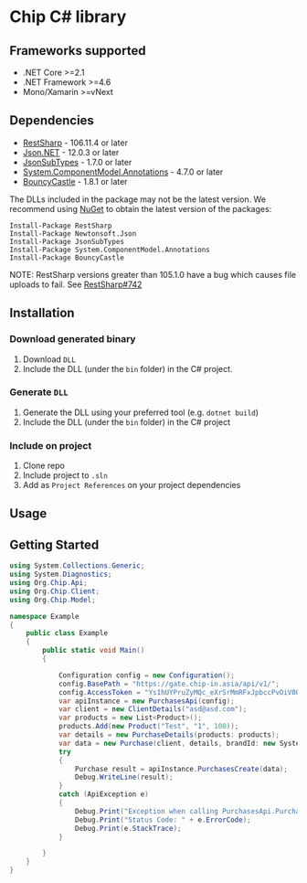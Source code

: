 # Chip C# library

<a name="frameworks-supported"></a>
## Frameworks supported
- .NET Core >=2.1
- .NET Framework >=4.6
- Mono/Xamarin >=vNext

<a name="dependencies"></a>
## Dependencies

- [RestSharp](https://www.nuget.org/packages/RestSharp) - 106.11.4 or later
- [Json.NET](https://www.nuget.org/packages/Newtonsoft.Json/) - 12.0.3 or later
- [JsonSubTypes](https://www.nuget.org/packages/JsonSubTypes/) - 1.7.0 or later
- [System.ComponentModel.Annotations](https://www.nuget.org/packages/System.ComponentModel.Annotations) - 4.7.0 or later
- [BouncyCastle](https://www.nuget.org/packages/BouncyCastle) - 1.8.1 or later

The DLLs included in the package may not be the latest version. We recommend using [NuGet](https://docs.nuget.org/consume/installing-nuget) to obtain the latest version of the packages:
```
Install-Package RestSharp
Install-Package Newtonsoft.Json
Install-Package JsonSubTypes
Install-Package System.ComponentModel.Annotations
Install-Package BouncyCastle
```

NOTE: RestSharp versions greater than 105.1.0 have a bug which causes file uploads to fail. See [RestSharp#742](https://github.com/restsharp/RestSharp/issues/742)

<a name="installation"></a>
## Installation

### Download generated binary
1. Download `DLL`
2. Include the DLL (under the `bin` folder) in the C# project.

### Generate `DLL`
1. Generate the DLL using your preferred tool (e.g. `dotnet build`)
2. Include the DLL (under the `bin` folder) in the C# project

### Include on project
1. Clone repo
2. Include project to `.sln`
3. Add as `Project References` on your project dependencies


<a name="usage"></a>
## Usage

<a name="getting-started"></a>
## Getting Started

```csharp
using System.Collections.Generic;
using System.Diagnostics;
using Org.Chip.Api;
using Org.Chip.Client;
using Org.Chip.Model;

namespace Example
{
    public class Example
    {
        public static void Main()
        {

            Configuration config = new Configuration();
            config.BasePath = "https://gate.chip-in.asia/api/v1/";
            config.AccessToken = "Ys1hUYPruZyMQc_eXrSrMmRFxJpbccPvOiV0Oglk2VOM3eosCkZvHh6IIJRzyaII0PL2jp6ZbzFkxaSastfUpg==";
            var apiInstance = new PurchasesApi(config);
            var client = new ClientDetails("asd@asd.com");
            var products = new List<Product>();
            products.Add(new Product("Test", "1", 100));
            var details = new PurchaseDetails(products: products);
            var data = new Purchase(client, details, brandId: new System.Guid("a0da394b-0e3c-4002-956f-e02b47341db6"));
            try
            {
                Purchase result = apiInstance.PurchasesCreate(data);
                Debug.WriteLine(result);
            }
            catch (ApiException e)
            {
                Debug.Print("Exception when calling PurchasesApi.PurchasesCreate: " + e.Message);
                Debug.Print("Status Code: " + e.ErrorCode);
                Debug.Print(e.StackTrace);
            }

        }
    }
}
```
